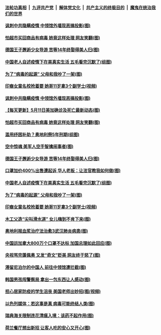####  [法轮功真相](../../../../basic/blob/master/README.md?t=05120901) &nbsp;|&nbsp; [九评共产党](../../../../9ping.md/blob/master/README.md?t=05120901) &nbsp;|&nbsp; [解体党文化](../../../../jtdwh.md/blob/master/README.md?t=05120901)  &nbsp;|&nbsp; [共产主义的终极目的](../../../../gczydzjmd.md/blob/master/README.md?t=05120901) &nbsp;|&nbsp; [魔鬼在统治我们的世界](../../../../mgztzwmdsj.md/blob/master/README.md?t=05120901) 

#### [讽刺中共隐瞒疫情 中领馆外墙现恶搞投影(图)](../pages/p3/932967.md?t=05120901) 

#### [怕超市买回商品有病毒 她竟这样处理 网友笑翻(图)](../pages/p3/932957.md?t=05120901) 

#### [德国王子邂逅少女导游 苦等14年终娶得美人归(图)](../pages/p3/932946.md?t=05120901) 

#### [中国老人自述疫情下在美真实生活 五毛看完沉默了(组图)](../pages/p3/932858.md?t=05120901) 

#### [为了“病毒的起源” 父母和我吵了一架(图)](../pages/p3/932861.md?t=05120901) 

#### [印裔女童名校抢着要 她哥11岁拿3个副学士(视频)](../pages/p3/932863.md?t=05120901) 

#### [讽刺中共隐瞒疫情 中领馆外墙现恶搞投影(图)](../pages/p3/932967.md?t=05120901) 

#### [【每天更新】5月11日美加确诊及死亡最新动态(图)](../pages/p3/931800.md?t=05120901) 

#### [怕超市买回商品有病毒 她竟这样处理 网友笑翻(图)](../pages/p3/932957.md?t=05120901) 

#### [滥用纾困补助？奥地利祭5年刑期(组图)](../pages/p3/932954.md?t=05120901) 

#### [空中惊魂 美军人空手智擒闹事者(图)](../pages/p3/932949.md?t=05120901) 

#### [德国王子邂逅少女导游 苦等14年终娶得美人归(图)](../pages/p3/932946.md?t=05120901) 

#### [口罩加价400%出售遭起诉 华人老板：让法官教我如何做(图)](../pages/p3/932934.md?t=05120901) 

#### [中国老人自述疫情下在美真实生活 五毛看完沉默了(组图)](../pages/p3/932858.md?t=05120901) 

#### [为了“病毒的起源” 父母和我吵了一架(图)](../pages/p3/932861.md?t=05120901) 

#### [印裔女童名校抢着要 她哥11岁拿3个副学士(视频)](../pages/p3/932863.md?t=05120901) 

#### [木工父造“尖叫滑水道” 女儿嗨到不肯下来(图)](../pages/p3/932862.md?t=05120901) 

#### [奥地利报血浆治疗法治愈3武汉肺炎病患(图)](../pages/p3/932822.md?t=05120901) 

#### [中国运加拿大800万个口罩不达标 加国总理如此回应(图)](../pages/p3/932755.md?t=05120901) 

#### [央视骂完蓬佩奥 又发“奇文”贬美 网友终于怒了(图)](../pages/p3/932734.md?t=05120901) 

#### [滞留尼泊尔的中国人 前往中领馆遭拦截(图)](../pages/p3/932756.md?t=05120901) 

#### [韩国男孩闯警察局 拿出一包东西让人感动(图)](../pages/p3/932742.md?t=05120901) 

#### [担心居家防疫的学生沮丧 美国老师出妙招(图/视频)](../pages/p3/932737.md?t=05120901) 

#### [以色列媒体：若这事是真 病毒可能终结人类(图)](../pages/p3/932731.md?t=05120901) 

#### [瑞典海关限制连花清瘟入境：该药不起作用(图)](../pages/p3/932625.md?t=05120901) 

#### [荷兰餐厅想出新招 让客人吃的安心又开心(图)](../pages/p3/932621.md?t=05120901) 

